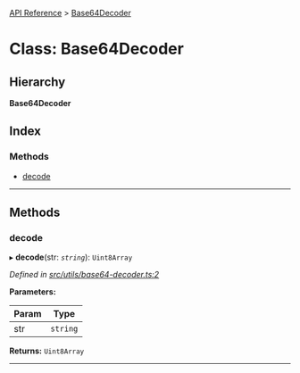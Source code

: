 [API Reference](../README.md) > [Base64Decoder](../classes/base64decoder.md)

# Class: Base64Decoder

## Hierarchy

**Base64Decoder**

## Index

### Methods

* [decode](base64decoder.md#decode)

---

## Methods

<a id="decode"></a>

###  decode

▸ **decode**(str: *`string`*): `Uint8Array`

*Defined in [src/utils/base64-decoder.ts:2](https://github.com/repux/repux-lib/blob/09025a1/src/utils/base64-decoder.ts#L2)*

**Parameters:**

| Param | Type |
| ------ | ------ |
| str | `string` |

**Returns:** `Uint8Array`

___


